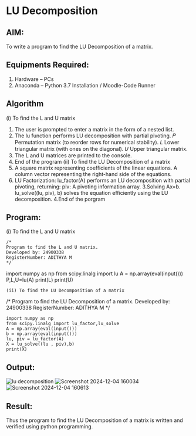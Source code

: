 # LU Decomposition 

## AIM:
To write a program to find the LU Decomposition of a matrix.

## Equipments Required:
1. Hardware – PCs
2. Anaconda – Python 3.7 Installation / Moodle-Code Runner

## Algorithm
(i) To find the L and U matrix
1. The user is prompted to enter a matrix in the form of a nested list. 
2. The lu function performs LU decomposition with partial pivoting.
𝑃 Permutation matrix (to reorder rows for numerical stability).
𝐿 Lower triangular matrix (with ones on the diagonal).
𝑈 Upper triangular matrix.
3. The L and U matrices are printed to the console.
4. End of the program
(ii) To find the LU Decomposition of a matrix
1.  A square matrix representing coefficients of the linear equations. A column vector representing the right-hand side of the equations.
2.  LU Factorization: lu_factor(A) performs an LU decomposition with partial pivoting, returning:
    piv: A pivoting information array.
3.Solving Ax=b. lu_solve((lu, piv), b) solves the equation efficiently using the LU decomposition.
4.End of the porgram
## Program:
(i) To find the L and U matrix
```
/*
Program to find the L and U matrix.
Developed by: 24900338
RegisterNumber: ADITHYA M
*/
```
import numpy as np
from scipy.linalg import lu
A = np.array(eval(input()))
P,L,U=lu(A)
print(L)
print(U)
```
(ii) To find the LU Decomposition of a matrix
```
/*
Program to find the LU Decomposition of a matrix.
Developed by: 24900338
RegisterNumber: ADITHYA M
*/
```
import numpy as np
from scipy.linalg import lu_factor,lu_solve
A = np.array(eval(input()))
b = np.array(eval(input()))
lu, piv = lu_factor(A)
X = lu_solve((lu , piv),b)
print(X)
``` 

## Output:
![lu decomposition]()
![Screenshot 2024-12-04 160034](https://github.com/user-attachments/assets/5714ed88-867e-4140-ad55-e7d0e7e4f93a)
![Screenshot 2024-12-04 160613](https://github.com/user-attachments/assets/9eac93d3-d86c-4e4d-90ce-bd9bbca844fc)

## Result:
Thus the program to find the LU Decomposition of a matrix is written and verified using python programming.

